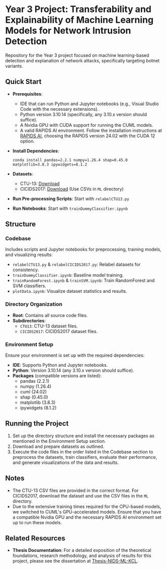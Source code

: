 # Year 3 Project: Transferability and Explainability of Machine Learning Models for Network Intrusion Detection

Repository for the Year 3 project focused on machine learning-based detection and explanation of network attacks, specifically targeting botnet variants.

## Quick Start

- **Prerequisites**: 
  - IDE that can run Python and Jupyter notebooks (e.g., Visual Studio Code with the necessary extensions).
  - Python version 3.10.14 (specifically, any 3.10.x version should suffice).
  - A Nvidia GPU with CUDA support for running the CUML models.
  - A valid RAPIDS AI environment. Follow the installation instructions at [RAPIDS AI](https://docs.rapids.ai/install), choosing the RAPIDS version 24.02 with the CUDA 12 option.

- **Install Dependencies**: 
  ```
  conda install pandas=2.2.1 numpy=1.26.4 shap=0.45.0 matplotlib=3.8.3 ipywidgets=8.1.2
  ```
  
- **Datasets**:
  - CTU-13: [Download](https://github.com/imfaisalmalik/CTU13-CSV-Dataset)
  - CICIDS2017: [Download](http://205.174.165.80/CICDataset/CIC-IDS-2017/) (Use CSVs in `ML` directory)

- **Run Pre-processing Scripts**: Start with `relabelCTU13.py`

- **Run Notebooks**: Start with `trainDummyClassifier.ipynb`

## Structure

### Codebase

Includes scripts and Jupyter notebooks for preprocessing, training models, and visualizing results:

- `relabelCTU13.py` & `relabelCICIDS2017.py`: Relabel datasets for consistency.
- `trainDummyClassifier.ipynb`: Baseline model training.
- `trainRandomForest.ipynb` & `trainSVM.ipynb`: Train RandomForest and SVM classifiers.
- `plotData.ipynb`: Visualize dataset statistics and results.

### Directory Organization

- **Root**: Contains all source code files.
- **Subdirectories**:
  - `CTU13`: CTU-13 dataset files.
  - `CICIDS2017`: CICIDS2017 dataset files.

### Environment Setup

Ensure your environment is set up with the required dependencies:

- **IDE**: Supports Python and Jupyter notebooks.
- **Python**: Version 3.10.14 (any 3.10.x version should suffice).
- **Packages** (compatible versions are listed):
  - pandas (2.2.1)
  - numpy (1.26.4)
  - cuml (24.02)
  - shap (0.45.0)
  - matplotlib (3.8.3)
  - ipywidgets (8.1.2)

## Running the Project

1. Set up the directory structure and install the necessary packages as mentioned in the Environment Setup section.
2. Download and prepare datasets as outlined.
3. Execute the code files in the order listed in the Codebase section to preprocess the datasets, train classifiers, evaluate their performance, and generate visualizations of the data and results.

## Notes

- The CTU-13 CSV files are provided in the correct format. For CICIDS2017, download the dataset and use the CSV files in the `ML` directory.
- Due to the extensive training times required for the CPU-based models, we switched to CUML's GPU-accelerated models. Ensure that you have a compatible Nvidia GPU and the necessary RAPIDS AI environment set up to run these models.

## Related Resources

- **Thesis Documentation**: For a detailed exposition of the theoretical foundations, research methodology, and analysis of results for this project, please see the dissertation at [Thesis-NIDS-ML-KCL](https://github.com/bedair81/Thesis-NIDS-ML-KCL).
